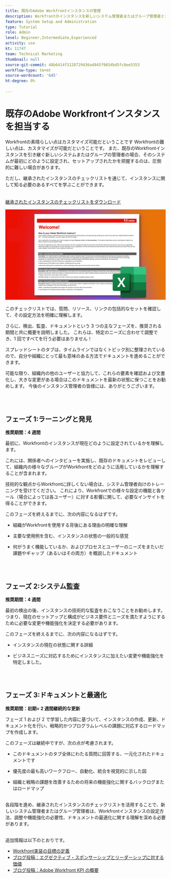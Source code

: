 ```yaml
---
title: 既存のAdobe Workfrontインスタンスの管理
description: Workfrontのインスタンスを新しいシステム管理者またはグループ管理者として評価、理解、最適化するための主なフェーズについて説明します。
feature: System Setup and Administration
type: Tutorial
role: Admin
level: Beginner,Intermediate,Experienced
activity: use
kt: 11747
team: Technical Marketing
thumbnail: null
source-git-commit: 48b6414f3128729436a4845f9654bd5fc8ee5353
workflow-type: tm+mt
source-wordcount: '645'
ht-degree: 0%

---
```


# 既存のAdobe Workfrontインスタンスを担当する

Workfrontの素晴らしい点はカスタマイズ可能だということです Workfrontの難しい点は、カスタマイズが可能だということです。 また、既存のWorkfrontインスタンスを引き継ぐ新しいシステムまたはグループの管理者の場合、そのシステムが最初にどのように設定され、セットアップされたかを把握するのは、圧倒的に難しい場合があります。

ただし、継承されたインスタンスのチェックリストを通じて、インスタンスに関して知る必要のあるすべてを学ぶことができます。\
<br>
</br>
<a href="assets/adobe-workfront-system-admin-playbook-inherited-instance.xlsx" class="spectrum-Button spectrum-Button--outline spectrum-Button--primary spectrum-Button--sizeM">
<span class="spectrum-Button-label has-no-wrap has-text-weight-bold">継承されたインスタンスのチェックリストをダウンロード </span>
</a>

![継承されたインスタンスのチェックリスト画像](assets/wf-inherited-instance-imagel.jpg)

このチェックリストでは、質問、リソース、リンクの包括的なセットを確認して、その設定方法を明確に理解します。

さらに、検出、監査、ドキュメントという 3 つの主なフェーズを、推奨される期間と共に概要を説明しました。 これらは、特定のニーズに合わせて調整でき、1 回ですべてを行う必要はありません！

スプレッドシートのタブは、タイムラインではなくトピック別に整理されているので、自分や組織にとって最も意味のある方法でドキュメントを進めることができます。

可能な限り、組織内の他のユーザーと協力して、これらの要素を確認および文書化し、大きな変更がある場合はこのドキュメントを最新の状態に保つことをお勧めします。 今後のインスタンス管理者の皆様には、ありがとうございます。


<br>
</br>

## フェーズ 1:ラーニングと発見

<b>推奨期間：4 週間</b>

最初に、Workfrontのインスタンスが現在どのように設定されているかを理解します。

これには、関係者へのインタビューを実施し、既存のドキュメントをレビューして、組織内の様々なグループがWorkfrontをどのように活用しているかを理解することが含まれます。

技術的な観点からWorkfrontに詳しくない場合は、システム管理者向けのトレーニングを受けてください。 これにより、Workfrontでの様々な設定の機能と各ツール（場合によっては各ユーザー）に対する影響に関して、必要なインサイトを得ることができます。

このフェーズを終えるまでに、次の内容になるはずです。

* 組織がWorkfrontを使用する背後にある理由の明確な理解

* 主要な使用例を含む、インスタンスの状態の一般的な感覚

* 何がうまく機能しているか、およびプロセスとユーザーのニーズをまたいだ課題やギャップ（あるいはその両方）を概説したドキュメント

<br>
</br>

## フェーズ 2:システム監査

<b>推奨期間：4 週間 </b>

最初の検出の後、インスタンスの技術的な監査をおこなうことをお勧めします。 つまり、現在のセットアップと構成がビジネス要件とニーズを満たすようにするために必要な変更や機能強化を決定する必要があります。

このフェーズを終えるまでに、次の内容になるはずです。

* インスタンスの現在の状態に関する詳細

* ビジネスニーズに対応するためにインスタンスに加えたい変更や機能強化を特定しました。

<br>
</br>

## フェーズ 3:ドキュメントと最適化

<b>推奨期間：初期= 2 週間継続的な更新 </b>

フェーズ 1 および 2 で学習した内容に基づいて、インスタンスの作成、更新、ドキュメント化を行い、戦略的かつプログラムレベルの課題に対応するロードマップを作成します。

このフェーズは継続中ですが、次の点が考慮されます。

* このドキュメントのタブ全体にわたる質問に回答する、一元化されたドキュメントです

* 優先度の最も高いワークフロー、自動化、統合を視覚的に示した図

* 組織と戦略の課題を改善するための将来の機能強化に関するバックログまたはロードマップ

<br>
各段階を進め、継承されたインスタンスのチェックリストを活用することで、新しいシステム管理者またはグループ管理者は、Workfrontインスタンスの設定方法、調整や機能強化の必要性、ドキュメントの最適化に関する理解を深める必要があります。

<br>
</br>

追加情報は以下のとおりです。
* [Workfront実装の目標の定義](https://experienceleague.adobe.com/docs/workfront/using/administration-and-setup/get-started-administration/define-wf-goals-objectives.html?lang=en)
* [ブログ投稿：エグゼクティブ・スポンサーシップとリーダーシップに対する価値](https://experienceleaguecommunities.adobe.com/t5/workfront-blogs/customer-success-tips-executive-sponsorship-and-value-to/ba-p/518353)
* [ブログ投稿：Adobe Workfront KPI の概要 ](https://experienceleaguecommunities.adobe.com/t5/workfront-blogs/kpi-dashboards-in-the-new-workfront-experience-introduction-to/ba-p/549001)
